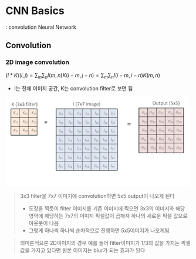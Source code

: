 # CNN Basics
: convolution Neural Network

## Convolution
### 2D image convolution
$(I*K)(i,j)=\sum_{m}\sum_{n}I(m,n)K(i-m, j-n)=\sum_{m}\sum_{n}I(i-m, i-n)K(m,n)$
- I는 전체 이미지 공간, K는 convolution filter로 보면 됨

![cnn](../../img/cnn_1.png)

> 3x3 filter을 7x7 이미지에 convolution하면 5x5 output이 나오게 된다
> - 도장을 찍듯이 filter 이미지를 기존 이미지에 찍으면 3x3의 이미지와 해당 영역에 해당하는 7x7의 이미지 픽셀값이 곱해져 하나의 새로운 픽셀 값으로 아웃풋이 나옴
> - 그렇게 하나씩 하나씩 순차적으로 진행하면 5x5이미지가 나오게됨

> 의미론적으론 2D이미지의 경우 예를 들어 filter이미지가 1/3의 값을 가지는 픽셀값을 가지고 있다면 원본 이미지는 blur가 되는 효과가 된다


